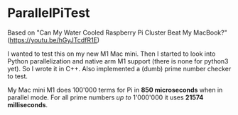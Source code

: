 # ParallelPiTest
Based on "Can My Water Cooled Raspberry Pi Cluster Beat My MacBook?" (https://youtu.be/hGyJTcdfR1E) 

I wanted to test this on my new M1 Mac mini. Then I started to look into Python parallelization and native arm M1 support (there is none for python3 yet). 
So I wrote it in C++. Also implemented a (dumb) prime number checker to test. 

My Mac mini M1 does 100'000 terms for Pi in **850 microseconds** when in parallel mode. For all prime numbers *up to* 1'000'000 it uses **21574 milliseconds**.
